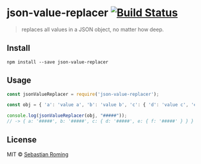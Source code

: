 # json-value-replacer  [![Build Status](https://travis-ci.org/sebastianroming/json-value-replacer.svg?branch=master)](https://travis-ci.org/sebastianroming/json-value-replacer)

> replaces all values in a JSON object, no matter how deep.

## Install
```
npm install --save json-value-replacer
```


## Usage
```js
const jsonValueReplacer = require('json-value-replacer');

const obj = { 'a': 'value a', 'b': 'value b', 'c': { 'd': 'value c', 'e': { 'f': 'value f' } } };

console.log(jsonValueReplacer(obj, "#####"));
// -> { a: '#####', b: '#####', c: { d: '#####', e: { f: '#####' } } }
```

## License

MIT © [Sebastian Roming](https://webmonkey.io)
